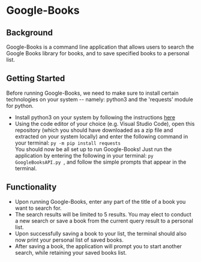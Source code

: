 # Google-Books

## Background
Google-Books is a command line application that allows users to search the Google Books library for books, and to save specified books to a personal list.

## Getting Started
Before running Google-Books, we need to make sure to install certain technologies on your system -- namely: python3 and the 'requests' module for python.
- Install python3 on your system by following the instructions [here](https://realpython.com/installing-python)
- Using the code editor of your choice (e.g. Visual Studio Code), open this repository (which you should have downloaded as a zip file and extracted on your system locally) and enter the following command in your terminal: ``` py -m pip install requests ```  
You should now be all set up to run Google-Books! Just run the application by entering the following in your terminal: ``` py GoogleBooksAPI.py  ```, and follow the simple prompts that appear in the terminal.

## Functionality
- Upon running Google-Books, enter any part of the title of a book you want to search for.
- The search results will be limited to 5 results. You may elect to conduct a new search or save a book from the current query result to a personal list.
- Upon successfully saving a book to your list, the terminal should also now print your personal list of saved books.
- After saving a book, the application will prompt you to start another search, while retaining your saved books list.

